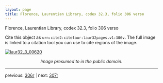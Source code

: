 ```yaml
---
layout: page
title: Florence, Laurentian Library, codex 32.3, folio 306 verso
---
```


Florence, Laurentian Library, codex 32.3, folio 306 verso

Cite this object as `urn:cite2:citelaur:laur32pages.v1:306v`.  The full image is linked to a citation tool you can use to cite regions of the image.

[![laur32_3_00620](http://www.homermultitext.org/iipsrv?IIIF=/project/homer/pyramidal/deepzoom/citelaur/laur32imgs/v1/laur32_3_00620.tif/full/800,/0/default.jpg)](http://www.homermultitext.org/ict2/?urn=urn:cite2:citelaur:laur32imgs.v1:laur32_3_00620) 

<p style="text-align: center; font-style: italic;">Image presumed to in the public domain.</p>

---

previous: [306r](../306r/) | next: [307r](../307r/)